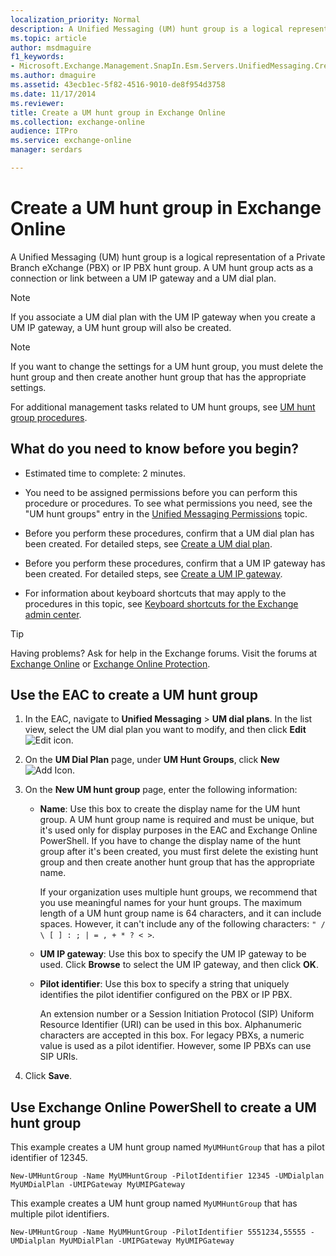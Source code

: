 ```yaml
---
localization_priority: Normal
description: A Unified Messaging (UM) hunt group is a logical representation of a Private Branch eXchange (PBX) or IP PBX hunt group. A UM hunt group acts as a connection or link between a UM IP gateway and a UM dial plan.
ms.topic: article
author: msdmaguire
f1_keywords:
- Microsoft.Exchange.Management.SnapIn.Esm.Servers.UnifiedMessaging.CreateUMHuntGroupWizardForm.CreateUMHuntGroupWizardPage1
ms.author: dmaguire
ms.assetid: 43ecb1ec-5f82-4516-9010-de8f954d3758
ms.date: 11/17/2014
ms.reviewer: 
title: Create a UM hunt group in Exchange Online
ms.collection: exchange-online
audience: ITPro
ms.service: exchange-online
manager: serdars

---
```


# Create a UM hunt group in Exchange Online

A Unified Messaging (UM) hunt group is a logical representation of a Private Branch eXchange (PBX) or IP PBX hunt group. A UM hunt group acts as a connection or link between a UM IP gateway and a UM dial plan.

> [!NOTE]
> If you associate a UM dial plan with the UM IP gateway when you create a UM IP gateway, a UM hunt group will also be created.

> [!NOTE]
> If you want to change the settings for a UM hunt group, you must delete the hunt group and then create another hunt group that has the appropriate settings.

For additional management tasks related to UM hunt groups, see [UM hunt group procedures](um-hunt-group-procedures.md).

## What do you need to know before you begin?

- Estimated time to complete: 2 minutes.

- You need to be assigned permissions before you can perform this procedure or procedures. To see what permissions you need, see the "UM hunt groups" entry in the [Unified Messaging Permissions](https://technet.microsoft.com/library/d326c3bc-8f33-434a-bf02-a83cc26a5498.aspx) topic.

- Before you perform these procedures, confirm that a UM dial plan has been created. For detailed steps, see [Create a UM dial plan](create-um-dial-plan.md).

- Before you perform these procedures, confirm that a UM IP gateway has been created. For detailed steps, see [Create a UM IP gateway](create-um-ip-gateway.md).

- For information about keyboard shortcuts that may apply to the procedures in this topic, see [Keyboard shortcuts for the Exchange admin center](../../accessibility/keyboard-shortcuts-in-admin-center.md).

> [!TIP]
> Having problems? Ask for help in the Exchange forums. Visit the forums at [Exchange Online](https://go.microsoft.com/fwlink/p/?linkId=267542) or [Exchange Online Protection](https://go.microsoft.com/fwlink/p/?linkId=285351).

## Use the EAC to create a UM hunt group

1. In the EAC, navigate to **Unified Messaging** \> **UM dial plans**. In the list view, select the UM dial plan you want to modify, and then click **Edit** ![Edit icon](../../media/ITPro_EAC_EditIcon.gif).

2. On the **UM Dial Plan** page, under **UM Hunt Groups**, click **New** ![Add Icon](../../media/ITPro_EAC_AddIcon.gif).

3. On the **New UM hunt group** page, enter the following information:

   - **Name**: Use this box to create the display name for the UM hunt group. A UM hunt group name is required and must be unique, but it's used only for display purposes in the EAC and Exchange Online PowerShell. If you have to change the display name of the hunt group after it's been created, you must first delete the existing hunt group and then create another hunt group that has the appropriate name.

     If your organization uses multiple hunt groups, we recommend that you use meaningful names for your hunt groups. The maximum length of a UM hunt group name is 64 characters, and it can include spaces. However, it can't include any of the following characters: `" / \ [ ] : ; | = , + * ? < >`.

   - **UM IP gateway**: Use this box to specify the UM IP gateway to be used. Click **Browse** to select the UM IP gateway, and then click **OK**.

   - **Pilot identifier**: Use this box to specify a string that uniquely identifies the pilot identifier configured on the PBX or IP PBX.

     An extension number or a Session Initiation Protocol (SIP) Uniform Resource Identifier (URI) can be used in this box. Alphanumeric characters are accepted in this box. For legacy PBXs, a numeric value is used as a pilot identifier. However, some IP PBXs can use SIP URIs.

4. Click **Save**.

## Use Exchange Online PowerShell to create a UM hunt group

This example creates a UM hunt group named `MyUMHuntGroup` that has a pilot identifier of 12345.

```
New-UMHuntGroup -Name MyUMHuntGroup -PilotIdentifier 12345 -UMDialplan MyUMDialPlan -UMIPGateway MyUMIPGateway
```

This example creates a UM hunt group named `MyUMHuntGroup` that has multiple pilot identifiers.

```
New-UMHuntGroup -Name MyUMHuntGroup -PilotIdentifier 5551234,55555 -UMDialplan MyUMDialPlan -UMIPGateway MyUMIPGateway
```
